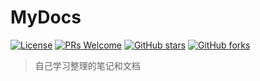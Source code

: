 # MyDocs
[![License](https://img.shields.io/badge/license-MIT-blue.svg)](LICENSE)
[![PRs Welcome](https://img.shields.io/badge/PRs-welcome-brightgreen.svg)](https://github.com/MrChenXP/MyDocs/pulls)
[![GitHub stars](https://img.shields.io/github/stars/MrChenXP/MyDocs.svg?style=social&label=Stars)](https://github.com/MrChenXP/MyDocs)
[![GitHub forks](https://img.shields.io/github/forks/MrChenXP/MyDocs.svg?style=social&label=Fork)](https://github.com/MrChenXP/MyDocs)

> 自己学习整理的笔记和文档
